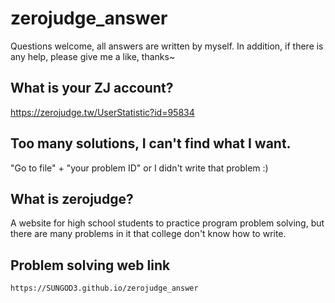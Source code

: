 # zerojudge_answer
Questions welcome, all answers are written by myself. In addition, if there is any help, please give me a like, thanks~

## What is your ZJ account?
https://zerojudge.tw/UserStatistic?id=95834

## Too many solutions, I can't find what I want.
"Go to file" + "your problem ID" or I didn't write that problem :)

## What is zerojudge?
A website for high school students to practice program problem solving, but there are many problems in it that college don't know how to write.

## Problem solving web link
```
https://SUNGOD3.github.io/zerojudge_answer
```

